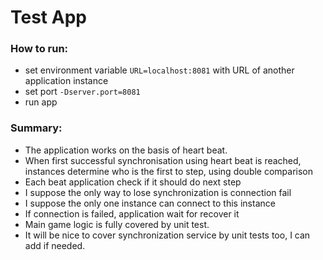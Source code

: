 # Test App

### How to run:
* set environment variable `URL=localhost:8081` with URL of another application instance 
* set port `-Dserver.port=8081`
* run app

### Summary:
* The application works on the basis of heart beat.
* When first successful synchronisation using heart beat is reached, instances determine who is the first to step, using double comparison 
* Each beat application check if it should do next step
* I suppose the only way to lose synchronization is connection fail
* I suppose the only one instance can connect to this instance
* If connection is failed, application wait for recover it
* Main game logic is fully covered by unit test.
* It will be nice to cover synchronization service by unit tests too, I can add if needed.